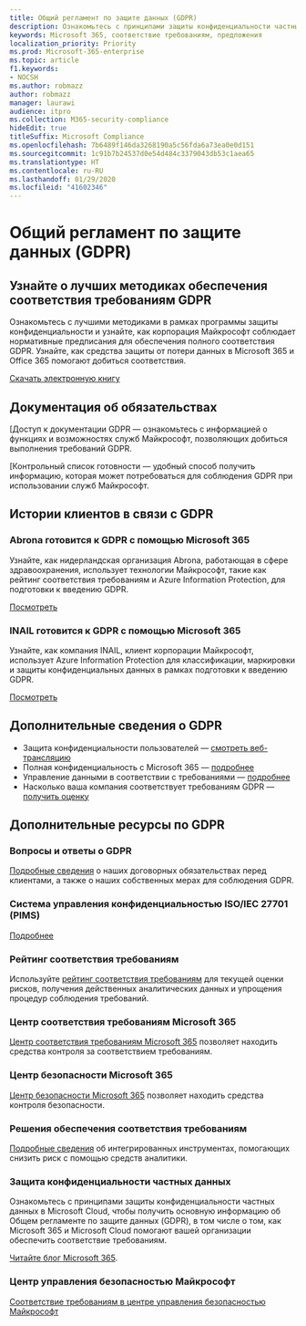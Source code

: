 ```yaml
---
title: Общий регламент по защите данных (GDPR)
description: Ознакомьтесь с принципами защиты конфиденциальности частных данных в Microsoft Cloud, чтобы получить основную информацию об Общем регламенте по защите данных (GDPR), в том числе о том, как Microsoft 365 и Microsoft Cloud помогают вашей организации обеспечить соответствие требованиям.
keywords: Microsoft 365, соответствие требованиям, предложения
localization_priority: Priority
ms.prod: Microsoft-365-enterprise
ms.topic: article
f1.keywords:
- NOCSH
ms.author: robmazz
author: robmazz
manager: laurawi
audience: itpro
ms.collection: M365-security-compliance
hideEdit: true
titleSuffix: Microsoft Compliance
ms.openlocfilehash: 7b6489f146da3268190a5c56fda6a73ea0e0d151
ms.sourcegitcommit: 1c91b7b24537d0e54d484c3379043db53c1aea65
ms.translationtype: HT
ms.contentlocale: ru-RU
ms.lasthandoff: 01/29/2020
ms.locfileid: "41602346"
---
```

# <a name="general-data-protection-regulation-gdpr"></a>Общий регламент по защите данных (GDPR)

## <a name="learn-about-gdpr-compliance-best-practices"></a>Узнайте о лучших методиках обеспечения соответствия требованиям GDPR

Ознакомьтесь с лучшими методиками в рамках программы защиты конфиденциальности и узнайте, как корпорация Майкрософт соблюдает нормативные предписания для обеспечения полного соответствия GDPR. Узнайте, как средства защиты от потери данных в Microsoft 365 и Office 365 помогают добиться соответствия.

[Скачать электронную книгу](https://go.microsoft.com/fwlink/p/?linkid=2048383)

## <a name="accountability-documentation"></a>Документация об обязательствах

[Доступ к документации GDPR — ознакомьтесь с информацией о функциях и возможностях служб Майкрософт, позволяющих добиться выполнения требований GDPR.

[Контрольный список готовности — удобный способ получить информацию, которая может потребоваться для соблюдения GDPR при использовании служб Майкрософт.

## <a name="gdpr-customer-stories"></a>Истории клиентов в связи с GDPR

### <a name="abrona-prepares-for-gdpr-with-microsoft-365"></a>Abrona готовится к GDPR с помощью Microsoft 365

Узнайте, как нидерландская организация Abrona, работающая в сфере здравоохранения, использует технологии Майкрософт, такие как рейтинг соответствия требованиям и Azure Information Protection, для подготовки к введению GDPR.

[Посмотреть](https://go.microsoft.com/fwlink/p/?linkid=2048705)

### <a name="inail-prepares-for-gdpr-with-microsoft-365"></a>INAIL готовится к GDPR с помощью Microsoft 365

Узнайте, как компания INAIL, клиент корпорации Майкрософт, использует Azure Information Protection для классификации, маркировки и защиты конфиденциальных данных в рамках подготовки к введению GDPR.

[Посмотреть](https://go.microsoft.com/fwlink/p/?linkid=2048894)

## <a name="more-information-on-gdpr"></a>Дополнительные сведения о GDPR

- Защита конфиденциальности пользователей — [смотреть веб-трансляцию](https://go.microsoft.com/fwlink/p/?linkid=2048711)
- Полная конфиденциальность с Microsoft 365 — [подробнее](https://go.microsoft.com/fwlink/p/?linkid=2048712)
- Управление данными в соответствии с требованиями — [подробнее](https://go.microsoft.com/fwlink/p/?linkid=2052751)
- Насколько ваша компания соответствует требованиям GDPR — [получить оценку](https://go.microsoft.com/fwlink/?linkid=2048712)

## <a name="additional-gdpr-resources"></a>Дополнительные ресурсы по GDPR

### <a name="gdpr-faq"></a>Вопросы и ответы о GDPR

[Подробные сведения](https://www.microsoft.com/trust-center/privacy/gdpr-faqs) о наших договорных обязательствах перед клиентами, а также о наших собственных мерах для соблюдения GDPR.

### <a name="isoiec-27701-privacy-information-management-system-pims"></a>Система управления конфиденциальностью ISO/IEC 27701 (PIMS)

[Подробнее](offering-iso-27701.md)

### <a name="compliance-score"></a>Рейтинг соответствия требованиям

Используйте [рейтинг соответствия требованиям](compliance-score.md) для текущей оценки рисков, получения действенных аналитических данных и упрощения процедур соблюдения требований.

### <a name="microsoft-365-compliance-center"></a>Центр соответствия требованиям Microsoft 365

[Центр соответствия требованиям Microsoft 365](microsoft-365-compliance-center.md) позволяет находить средства контроля за соответствием требованиям.

### <a name="microsoft-365-security-center"></a>Центр безопасности Microsoft 365

[Центр безопасности Microsoft 365](https://docs.microsoft.com/microsoft-365/security/mtp/overview-security-center) позволяет находить средства контроля безопасности.

### <a name="discover-compliance-solutions"></a>Решения обеспечения соответствия требованиям

[Подробные сведения](https://products.office.com/business/security-and-compliance/compliance-solutions) об интегрированных инструментах, помогающих снизить риск с помощью средств аналитики.

### <a name="safeguard-individual-privacy"></a>Защита конфиденциальности частных данных

Ознакомьтесь с принципами защиты конфиденциальности частных данных в Microsoft Cloud, чтобы получить основную информацию об Общем регламенте по защите данных (GDPR), в том числе о том, как Microsoft 365 и Microsoft Cloud помогают вашей организации обеспечить соответствие требованиям.

[Читайте блог Microsoft 365](https://go.microsoft.com/fwlink/p/?linkid=2048733).

### <a name="microsoft-trust-center"></a>Центр управления безопасностью Майкрософт

[Соответствие требованиям в центре управления безопасностью Майкрософт](https://www.microsoft.com/trust-center/compliance/compliance-overview)
